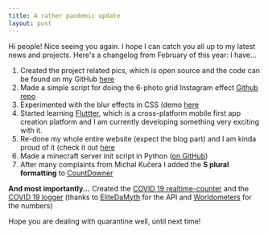 ```yaml
---
title: A rather pandemic update
layout: post
---
```


Hi people!
Nice seeing you again. I hope I can catch you all up to my latest news and projects.
Here's a changelog from February of this year:
I have...
1. Created the project related pics, which is open source and the code can be found on my GitHub [here](https://github.com/filiptronicek/related-pics)
2. Made a simple script for doing the 6-photo grid Instagram effect [Github repo](https://github.com/filiptronicek/Instagram-cropper)
3. Experimented with the blur effects in CSS (demo [here](https://imageblur.now.sh/)
4. Started learning [Fluttter](https://flutter.dev/), which is a cross-platform mobile first app creation platform and I am currently developing something very exciting with it.
5. Re-done my whole entire website (expect the blog part) and I am kinda proud of it (check it out [here](https://tronicek.now.sh/)
6. Made a minecraft server init script in Python ([on GitHub](https://github.com/filiptronicek/minecraft-server))
7. After many complaints from Michal Kučera I added the **S plural formatting** to [CountDowner](https://github.com/filiptronicek/CountDowner)


**And most importantly...**
Created the [COVID 19 realtime-counter](https://coronatime.now.sh/) and the [COVID 19 logger](https://github.com/filiptronicek/corona-stats) (thanks to [EliteDaMyth](https://lmao.ninja/) for the API and [Worldometers](https://www.worldometers.info/) for the numbers)

Hope you are dealing with quarantine well,
until next time!
